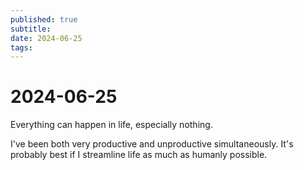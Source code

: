 ```yaml
---
published: true
subtitle: 
date: 2024-06-25
tags: 
---
```


# 2024-06-25
Everything can happen in life, especially nothing.

I've been both very productive and unproductive simultaneously. It's probably best if I streamline life as much as humanly possible.
